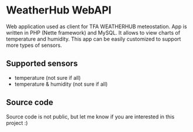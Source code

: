 # WeatherHub WebAPI
Web application used as client for TFA WEATHERHUB meteostation. App is written in PHP (Nette framework) and MySQL. It allows to view charts of temperature and humidity. This app can be easily customized to support more types of sensors.

## Supported sensors
- temperature (not sure if all)
- temperature & humidity (not sure if all)

## Source code
Source code is not public, but let me know if you are interested in this project :)
